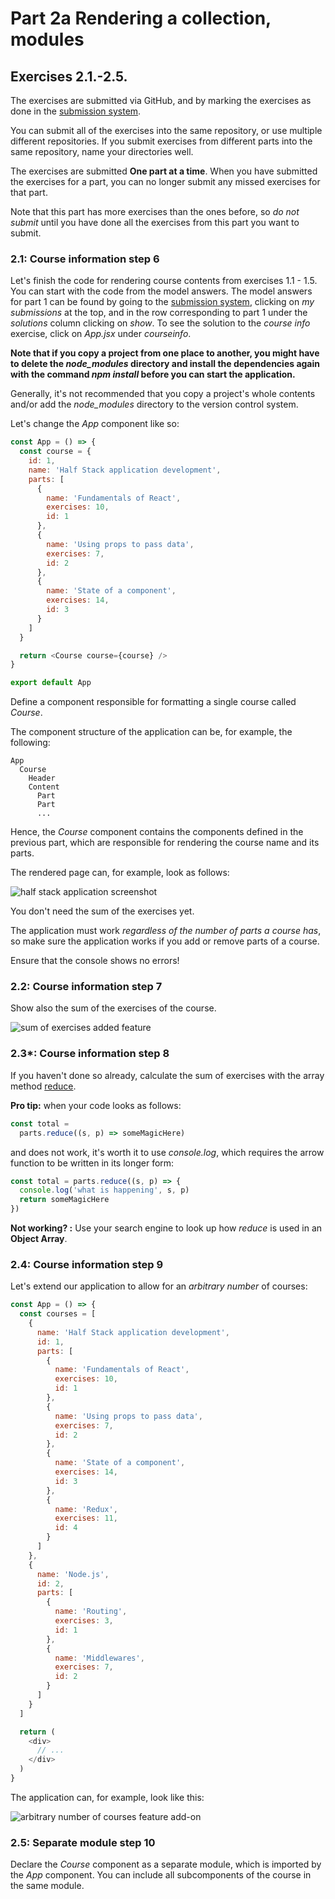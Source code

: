 # Part 2a Rendering a collection, modules

## Exercises 2.1.-2.5.

The exercises are submitted via GitHub, and by marking the exercises as done in the [submission system](https://studies.cs.helsinki.fi/stats/courses/fullstackopen).

You can submit all of the exercises into the same repository, or use multiple different repositories. If you submit exercises from different parts into the same repository, name your directories well.

The exercises are submitted **One part at a time**. When you have submitted the exercises for a part, you can no longer submit any missed exercises for that part.

Note that this part has more exercises than the ones before, so _do not submit_ until you have done all the exercises from this part you want to submit.

### 2.1: Course information step 6

Let's finish the code for rendering course contents from exercises 1.1 - 1.5. You can start with the code from the model answers. The model answers for part 1 can be found by going to the [submission system](https://studies.cs.helsinki.fi/stats/courses/fullstackopen), clicking on _my submissions_ at the top, and in the row corresponding to part 1 under the _solutions_ column clicking on _show_. To see the solution to the _course info_ exercise, click on _App.jsx_ under _courseinfo_.

**Note that if you copy a project from one place to another, you might have to delete the _node\_modules_ directory and install the dependencies again with the command _npm install_ before you can start the application.**

Generally, it's not recommended that you copy a project's whole contents and/or add the _node\_modules_ directory to the version control system.

Let's change the _App_ component like so:

```js
const App = () => {
  const course = {
    id: 1,
    name: 'Half Stack application development',
    parts: [
      {
        name: 'Fundamentals of React',
        exercises: 10,
        id: 1
      },
      {
        name: 'Using props to pass data',
        exercises: 7,
        id: 2
      },
      {
        name: 'State of a component',
        exercises: 14,
        id: 3
      }
    ]
  }

  return <Course course={course} />
}

export default App
```

Define a component responsible for formatting a single course called _Course_.

The component structure of the application can be, for example, the following:

```text
App
  Course
    Header
    Content
      Part
      Part
      ...
```

Hence, the _Course_ component contains the components defined in the previous part, which are responsible for rendering the course name and its parts.

The rendered page can, for example, look as follows:

![half stack application screenshot](https://fullstackopen.com/static/6e12df59c1c9e28c39ebdbe1b41ccf97/5a190/8e.png)

You don't need the sum of the exercises yet.

The application must work _regardless of the number of parts a course has_, so make sure the application works if you add or remove parts of a course.

Ensure that the console shows no errors!

### 2.2: Course information step 7

Show also the sum of the exercises of the course.

![sum of exercises added feature](https://fullstackopen.com/static/2d8aa950189db6cf2eeb794181429ae9/5a190/9e.png)

### 2.3\*: Course information step 8

If you haven't done so already, calculate the sum of exercises with the array method [reduce](https://developer.mozilla.org/en-US/docs/Web/JavaScript/Reference/Global_Objects/Array/Reduce).

**Pro tip:** when your code looks as follows:

```js
const total = 
  parts.reduce((s, p) => someMagicHere)
```

and does not work, it's worth it to use _console.log_, which requires the arrow function to be written in its longer form:

```js
const total = parts.reduce((s, p) => {
  console.log('what is happening', s, p)
  return someMagicHere 
})
```

**Not working? :** Use your search engine to look up how _reduce_ is used in an **Object Array**.

### 2.4: Course information step 9

Let's extend our application to allow for an _arbitrary number_ of courses:

```js
const App = () => {
  const courses = [
    {
      name: 'Half Stack application development',
      id: 1,
      parts: [
        {
          name: 'Fundamentals of React',
          exercises: 10,
          id: 1
        },
        {
          name: 'Using props to pass data',
          exercises: 7,
          id: 2
        },
        {
          name: 'State of a component',
          exercises: 14,
          id: 3
        },
        {
          name: 'Redux',
          exercises: 11,
          id: 4
        }
      ]
    }, 
    {
      name: 'Node.js',
      id: 2,
      parts: [
        {
          name: 'Routing',
          exercises: 3,
          id: 1
        },
        {
          name: 'Middlewares',
          exercises: 7,
          id: 2
        }
      ]
    }
  ]

  return (
    <div>
      // ...
    </div>
  )
}
```

The application can, for example, look like this:

![arbitrary number of courses feature add-on](https://fullstackopen.com/static/8c1ce3363ec056cd15c5edacbeec3370/5a190/10e.png)

### 2.5: Separate module step 10

Declare the _Course_ component as a separate module, which is imported by the _App_ component. You can include all subcomponents of the course in the same module.